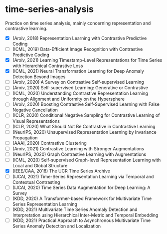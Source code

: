 # time-series-analysis
Practice on time series analysis, mainly concerning representation and contrastive learning.

- [x] (Arxiv, 2018) Representation Learning with Contrastive Predictive Coding
- [ ] (ICML, 2019) Data-Efficient Image Recognition with Contrastive Predictive Coding
- [x] (Arxiv, 2021) Learning Timestamp-Level Representations for Time Series with Hierarchical Contrastive Loss
- [x] (ICML, 2021) Neural Transformation Learning for Deep Anomaly Detection Beyond Images
- [ ] (Arxiv, 2020) A Survey on Contrastive Self-supervised Learning
- [ ] (Arxiv, 2020) Self-supervised Learning: Generative or Contrastive
- [ ] (ICML, 2020) Understanding Contrastive Representation Learning through Alignment and Uniformity on the Hypersphere
- [ ] (Arxiv, 2020) Boosting Contrastive Self-Supervised Learning with False Negative Cancellation
- [ ] (ICLR, 2020) Conditional Negative Sampling for Contrastive Learning of Visual Representations
- [ ] (ICLR, 2020) What Should Not Be Contrastive in Contrastive Learning
- [ ] (NeurIPS, 2020) Unsupervised Representation Learning by Invariance Propagation
- [ ] (AAAI, 2020) Contrastive Clustering
- [ ] (Arxiv, 2021) Contrastive Learning with Stronger Augmentations
- [ ] (NeurIPS, 2020) Graph Contrastive Learning with Augmentations
- [ ] (ICML, 2020) Self-supervised Graph-level Representation Learning with Local and Global Structure
- [x] (IEEE/CAA, 2018) The UCR Time Series Archive
- [ ] (IJCAI, 2021) Time-Series Representation Learning via Temporal and Contextual Contrasting
- [ ] (IJCAI, 2020) Time Series Data Augmentation for Deep Learning: A Survey
- [ ] (KDD, 2020) A Transformer-based Framework for Multivariate Time Series Representation Learning
- [ ] (KDD, 2021) Multivariate Time Series Anomaly Detection and Interpretation using Hierarchical Inter-Metric and Temporal Embedding
- [ ] (KDD, 2021) Practical Approach to Asynchronous Multivariate Time Series Anomaly Detection and Localization 